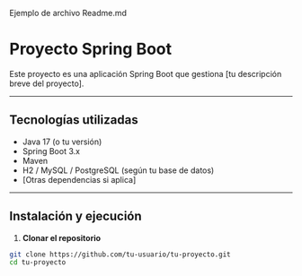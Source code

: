 Ejemplo de archivo Readme.md

# Proyecto Spring Boot

Este proyecto es una aplicación Spring Boot que gestiona [tu descripción breve del proyecto].  

---

##  Tecnologías utilizadas
- Java 17 (o tu versión)
- Spring Boot 3.x
- Maven
- H2 / MySQL / PostgreSQL (según tu base de datos)
- [Otras dependencias si aplica]

---

## Instalación y ejecución

1. **Clonar el repositorio**
```bash
git clone https://github.com/tu-usuario/tu-proyecto.git
cd tu-proyecto
